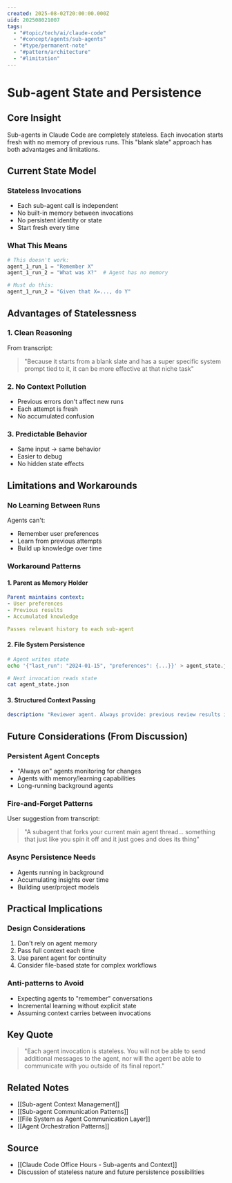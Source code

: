 ```yaml
---
created: 2025-08-02T20:00:00.000Z
uid: 202508021007
tags:
  - "#topic/tech/ai/claude-code"
  - "#concept/agents/sub-agents"
  - "#type/permanent-note"
  - "#pattern/architecture"
  - "#limitation"
---
```


# Sub-agent State and Persistence

## Core Insight
Sub-agents in Claude Code are completely stateless. Each invocation starts fresh with no memory of previous runs. This "blank slate" approach has both advantages and limitations.

## Current State Model

### Stateless Invocations
- Each sub-agent call is independent
- No built-in memory between invocations
- No persistent identity or state
- Start fresh every time

### What This Means
```python
# This doesn't work:
agent_1_run_1 = "Remember X"
agent_1_run_2 = "What was X?"  # Agent has no memory

# Must do this:
agent_1_run_2 = "Given that X=..., do Y"
```

## Advantages of Statelessness

### 1. Clean Reasoning
From transcript:
> "Because it starts from a blank slate and has a super specific system prompt tied to it, it can be more effective at that niche task"

### 2. No Context Pollution
- Previous errors don't affect new runs
- Each attempt is fresh
- No accumulated confusion

### 3. Predictable Behavior
- Same input → same behavior
- Easier to debug
- No hidden state effects

## Limitations and Workarounds

### No Learning Between Runs
Agents can't:
- Remember user preferences
- Learn from previous attempts  
- Build up knowledge over time

### Workaround Patterns

#### 1. Parent as Memory Holder
```yaml
Parent maintains context:
- User preferences
- Previous results
- Accumulated knowledge

Passes relevant history to each sub-agent
```

#### 2. File System Persistence
```bash
# Agent writes state
echo '{"last_run": "2024-01-15", "preferences": {...}}' > agent_state.json

# Next invocation reads state
cat agent_state.json
```

#### 3. Structured Context Passing
```yaml
description: "Reviewer agent. Always provide: previous review results if this is a re-review, user style preferences, and project conventions"
```

## Future Considerations (From Discussion)

### Persistent Agent Concepts
- "Always on" agents monitoring for changes
- Agents with memory/learning capabilities
- Long-running background agents

### Fire-and-Forget Patterns
User suggestion from transcript:
> "A subagent that forks your current main agent thread... something that just like you spin it off and it just goes and does its thing"

### Async Persistence Needs
- Agents running in background
- Accumulating insights over time
- Building user/project models

## Practical Implications

### Design Considerations
1. Don't rely on agent memory
2. Pass full context each time
3. Use parent agent for continuity
4. Consider file-based state for complex workflows

### Anti-patterns to Avoid
- Expecting agents to "remember" conversations
- Incremental learning without explicit state
- Assuming context carries between invocations

## Key Quote
> "Each agent invocation is stateless. You will not be able to send additional messages to the agent, nor will the agent be able to communicate with you outside of its final report."

## Related Notes
- [[Sub-agent Context Management]]
- [[Sub-agent Communication Patterns]]
- [[File System as Agent Communication Layer]]
- [[Agent Orchestration Patterns]]

## Source
- [[Claude Code Office Hours - Sub-agents and Context]]
- Discussion of stateless nature and future persistence possibilities